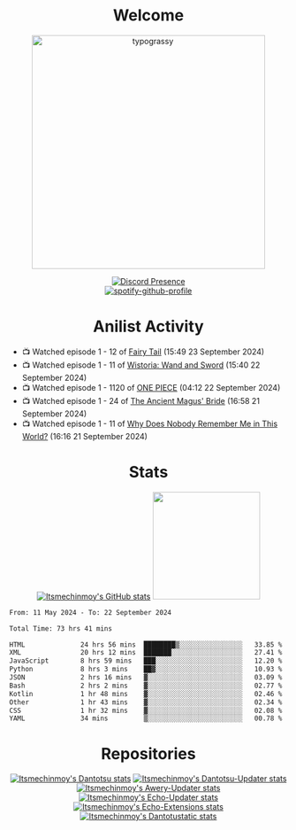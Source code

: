 <div align="center">

# Welcome
<a href="https://github.com/kawarimidoll/typograssy">
    <img alt="typograssy" src="https://typograssy.deno.dev/api?text=%E3%82%88%E3%81%86%E3%81%93%E3%81%9D%E3%81%BF%E3%81%AA%E3%81%95%E3%82%93%20-%20Itsmechinmoy--&&l0=none&l1=82d9d0&l2=027353&l3=038c4c&l4=01402e&bg=none&frame=none&speed=100&comment=" width="421.99">
</a>

[![Discord Presence](https://lanyard.cnrad.dev/api/523539866311720963?theme=dark&bg=Oe1116&animated=false&hideDiscrim=true&borderRadius=30px&hideActivity=whenNotUsed)](https://discord.com/users/523539866311720963)<br>
[![spotify-github-profile](https://spotify-github-profile.kittinanx.com/api/view?uid=31zczwoe3obxakjgkio7anubhkaq&cover_image=true&theme=novatorem&show_offline=true&background_color=121212&interchange=false&bar_color=53b14f&bar_color=ffffff&bar_color_cover=false)](https://spotify-github-profile.vercel.app/api/view?uid=31zczwoe3obxakjgkio7anubhkaq&redirect=true)
</div>

<div align="center">

# Anilist Activity
</div>
<!-- ANILIST_ACTIVITY:start -->

-   📺 Watched episode 1 - 12 of [Fairy Tail](https://anilist.co/anime/6702) (15:49 23 September 2024)
-   📺 Watched episode 1 - 11 of [Wistoria: Wand and Sword](https://anilist.co/anime/174576) (15:40 22 September 2024)
-   📺 Watched episode 1 - 1120 of [ONE PIECE](https://anilist.co/anime/21) (04:12 22 September 2024)
-   📺 Watched episode 1 - 24 of [The Ancient Magus' Bride](https://anilist.co/anime/98436) (16:58 21 September 2024)
-   📺 Watched episode 1 - 11 of [Why Does Nobody Remember Me in This World?](https://anilist.co/anime/167419) (16:16 21 September 2024)

<!-- ANILIST_ACTIVITY:end -->
<div align="center">
    
# Stats
[![Itsmechinmoy's GitHub stats](https://github-readme-stats.vercel.app/api?username=itsmechinmoy&show_icons=true&theme=algolia)](https://github.com/anuraghazra/github-readme-stats)
<img src="https://github-readme-stackoverflow.vercel.app/?userID=25004176&theme=dark" height="194"/>
</div>
<!--START_SECTION:waka-->

```txt
From: 11 May 2024 - To: 22 September 2024

Total Time: 73 hrs 41 mins

HTML              24 hrs 56 mins  ████████▒░░░░░░░░░░░░░░░░   33.85 %
XML               20 hrs 12 mins  ███████░░░░░░░░░░░░░░░░░░   27.41 %
JavaScript        8 hrs 59 mins   ███░░░░░░░░░░░░░░░░░░░░░░   12.20 %
Python            8 hrs 3 mins    ██▓░░░░░░░░░░░░░░░░░░░░░░   10.93 %
JSON              2 hrs 16 mins   ▓░░░░░░░░░░░░░░░░░░░░░░░░   03.09 %
Bash              2 hrs 2 mins    ▓░░░░░░░░░░░░░░░░░░░░░░░░   02.77 %
Kotlin            1 hr 48 mins    ▓░░░░░░░░░░░░░░░░░░░░░░░░   02.46 %
Other             1 hr 43 mins    ▓░░░░░░░░░░░░░░░░░░░░░░░░   02.34 %
CSS               1 hr 32 mins    ▓░░░░░░░░░░░░░░░░░░░░░░░░   02.08 %
YAML              34 mins         ▒░░░░░░░░░░░░░░░░░░░░░░░░   00.78 %
```

<!--END_SECTION:waka-->
<div align="center">

# Repositories
[![Itsmechinmoy's Dantotsu stats](https://github-readme-stats.vercel.app/api/pin/?username=itsmechinmoy&repo=dantotsu&show_icons=true&theme=algolia&description_lines_count=1)](https://github.com/itsmechinmoy/dantotsu)
[![Itsmechinmoy's Dantotsu-Updater stats](https://github-readme-stats.vercel.app/api/pin/?username=itsmechinmoy&repo=dantotsu-updater&show_icons=true&theme=algolia&description_lines_count=1)](https://github.com/itsmechinmoy/dantotsu-updater)
[![Itsmechinmoy's Awery-Updater stats](https://github-readme-stats.vercel.app/api/pin/?username=itsmechinmoy&repo=awery-updater&show_icons=true&theme=algolia&description_lines_count=1)](https://github.com/itsmechinmoy/awery-updater)
[![Itsmechinmoy's Echo-Updater stats](https://github-readme-stats.vercel.app/api/pin/?username=itsmechinmoy&repo=echo-updater&show_icons=true&theme=algolia&description_lines_count=1)](https://github.com/itsmechinmoy/echo-updater)
[![Itsmechinmoy's Echo-Extensions stats](https://github-readme-stats.vercel.app/api/pin/?username=itsmechinmoy&repo=echo-extensions&show_icons=true&theme=algolia&description_lines_count=1)](https://github.com/itsmechinmoy/echo-extensions)
[![Itsmechinmoy's Dantotustatic stats](https://github-readme-stats.vercel.app/api/pin/?username=itsmechinmoy&repo=dantotustatic&show_icons=true&theme=algolia&description_lines_count=1)](https://github.com/itsmechinmoy/dantotustatic)
</div>
